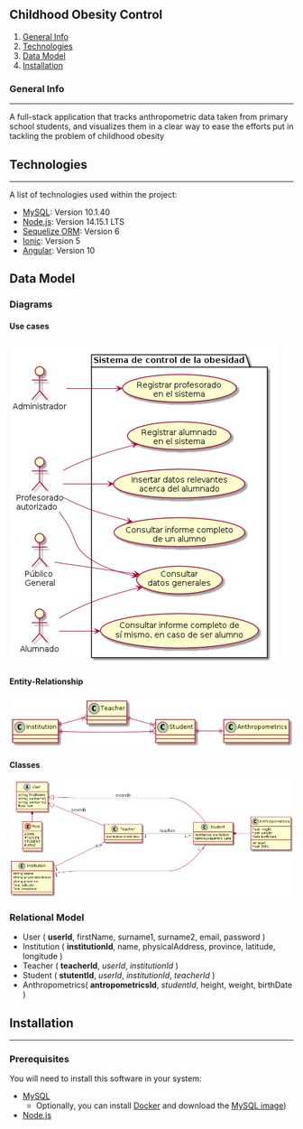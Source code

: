 ## Childhood Obesity Control
1. [General Info](#general-info)
2. [Technologies](#technologies)
3. [Data Model](#data-model)
4. [Installation](#installation)
### General Info
***
A full-stack application that tracks anthropometric data taken from primary school students, and visualizes them in a clear way to ease the efforts put in tackling the problem of childhood obesity
## Technologies
***
A list of technologies used within the project:
 * [MySQL](https://www.mysql.com/): Version 10.1.40
 * [Node.js](https://nodejs.org/es/): Version 14.15.1 LTS
 * [Sequelize ORM](https://sequelize.org/): Version 6
 * [Ionic](https://ionicframework.com/): Version 5
 * [Angular](https://angular.io/): Version 10
## Data Model
### Diagrams
#### Use cases
![Use cases diagram](diagrams/control-obesidad-casos-de-uso.png)
#### Entity-Relationship
![Entity-Relationship diagram](diagrams/control-obesidad-entidad-relacion.png)
#### Classes
![Classes diagram](diagrams/control-obesidad-clases.png)
### Relational Model
* User ( __userId__, firstName, surname1, surname2, email, password )
* Institution ( __institutionId__, name, physicalAddress, province, latitude, longitude )
* Teacher ( __teacherId__, _userId_, _institutionId_ )
* Student ( __stutentId__, _userId_, _institutionId_, _teacherId_ )
* Anthropometrics( __antropometricsId__, _studentId_, height, weight, birthDate )
## Installation
***
### Prerequisites
You will need to install this software in your system:
* [MySQL](https://dev.mysql.com/downloads/)
  * Optionally, you can install [Docker](https://docs.docker.com/get-started/) and download the [MySQL image](https://hub.docker.com/_/mysql?tab=tags&page=1&ordering=last_updated))
* [Node.js](https://dev.mysql.com/downloads/)
